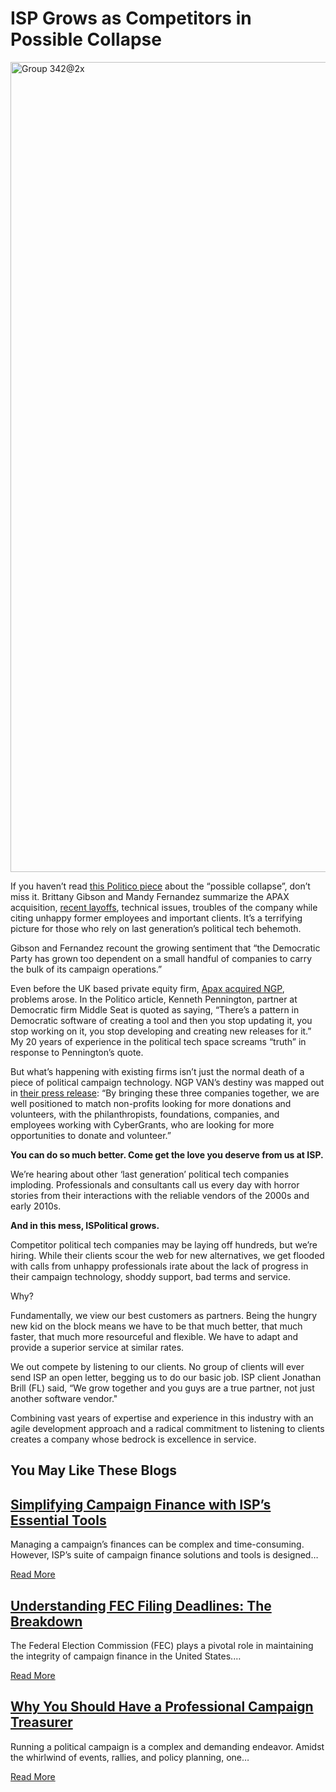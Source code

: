  ISP Grows as Competitors in Possible Collapse
==========

<img alt="Group 342@2x" src="https://ispolitical.com/wp-content/uploads/2022/03/Group-342@2x.png" title="Group 342@2x" height="1296" width="2732" />

If you haven’t read [this Politico piece](https://www.politico.com/news/2023/10/05/democrats-ngp-van-collapse-00120184) about the “possible collapse”, don’t miss it. Brittany Gibson and Mandy Fernandez summarize the APAX acquisition, [recent layoffs](https://campaignsandelections.com/industry-news/staff-shake-ups-at-two-big-democratic-tech-companies/), technical issues, troubles of the company while citing unhappy former employees and important clients. It’s a terrifying picture for those who rely on last generation’s political tech behemoth. 

Gibson and Fernandez recount the growing sentiment that “the Democratic Party has grown too dependent on a small handful of companies to carry the bulk of its campaign operations.”

Even before the UK based private equity firm, [Apax acquired NGP](https://techcrunch.com/2021/08/04/apax-to-combine-three-social-impact-software-companies-in-deal-valued-at-2b/), problems arose. In the Politico article, Kenneth Pennington, partner at Democratic firm Middle Seat is quoted as saying, “There’s a pattern in Democratic software of creating a tool and then you stop updating it, you stop working on it, you stop developing and creating new releases for it.” My 20 years of experience in the political tech space screams “truth” in response to Pennington’s quote. 

But what’s happening with existing firms isn’t just the normal death of a piece of political campaign technology. NGP VAN’s destiny was mapped out in [their press release](https://www.everyaction.com/blog/doing-more-good-social-solutions-cybergrants-apax/): “By bringing these three companies together, we are well positioned to match non-profits looking for more donations and volunteers, with the philanthropists, foundations, companies, and employees working with CyberGrants, who are looking for more opportunities to donate and volunteer.”

**You can do so much better. Come get the love you deserve from us at ISP.**

We’re hearing about other ‘last generation’ political tech companies imploding. Professionals and consultants call us every day with horror stories from their interactions with the reliable vendors of the 2000s and early 2010s. 

**And in this mess, ISPolitical grows.** 

Competitor political tech companies may be laying off hundreds, but we’re hiring. While their clients scour the web for new alternatives, we get flooded with calls from unhappy professionals irate about the lack of progress in their campaign technology, shoddy support, bad terms and service. 

Why?

Fundamentally, we view our best customers as partners. Being the hungry new kid on the block means we have to be that much better, that much faster, that much more resourceful and flexible. We have to adapt and provide a superior service at similar rates. 

We out compete by listening to our clients. No group of clients will ever send ISP an open letter, begging us to do our basic job. ISP client Jonathan Brill (FL) said, “We grow together and you guys are a true partner, not just another software vendor." 

Combining vast years of expertise and experience in this industry with an agile development approach and a radical commitment to listening to clients creates a company whose bedrock is excellence in service.

You May Like These Blogs
----------

[Simplifying Campaign Finance with ISP’s Essential Tools](https://ispolitical.com/simplifying-campaign-finance-with-isps-essential-tools/)
----------

Managing a campaign’s finances can be complex and time-consuming. However, ISP’s suite of campaign finance solutions and tools is designed…

[Read More](https://ispolitical.com/simplifying-campaign-finance-with-isps-essential-tools/)

[Understanding FEC Filing Deadlines: The Breakdown](https://ispolitical.com/understanding-fec-filing-deadlines-the-breakdown/)
----------

The Federal Election Commission (FEC) plays a pivotal role in maintaining the integrity of campaign finance in the United States.…

[Read More](https://ispolitical.com/understanding-fec-filing-deadlines-the-breakdown/)

[Why You Should Have a Professional Campaign Treasurer](https://ispolitical.com/why-you-should-have-a-professional-campaign-treasurer/)
----------

Running a political campaign is a complex and demanding endeavor. Amidst the whirlwind of events, rallies, and policy planning, one…

[Read More](https://ispolitical.com/why-you-should-have-a-professional-campaign-treasurer/)